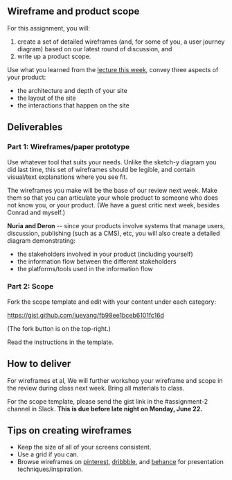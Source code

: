 ## Wireframe and product scope

For this assignment, you will:

1. create a set of detailed wireframes (and, for some of you, a user journey diagram) based on our latest round of discussion, and
2. write up a product scope.

Use what you learned from the [lecture this week](https://github.com/jueyang/manage-your-product/blob/master/week3-wireframes.md), convey three aspects of your product:

- the architecture and depth of your site
- the layout of the site
- the interactions that happen on the site

## Deliverables

### Part 1: Wireframes/paper prototype

Use whatever tool that suits your needs. Unlike the sketch-y diagram you did last time, this set of wireframes should be legible, and contain visual/text explanations where you see fit.

The wireframes you make will be the base of our review next week. Make them so that you can articulate your whole product to someone who does not know you, or your product. (We have a guest critic next week, besides Conrad and myself.)

**Nuria and Deron** -- since your products involve systems that manage users, discussion, publishing (such as a CMS), etc, you will also create a detailed diagram demonstrating:

- the stakeholders involved in your product (including yourself)
- the information flow between the different stakeholders
- the platforms/tools used in the information flow

### Part 2: Scope

Fork the scope template and edit with your content under each category:

https://gist.github.com/jueyang/fb98ee1bceb6101fc16d

(The fork button is on the top-right.)

Read the instructions in the template.

## How to deliver

For wireframes et al, We will further workshop your wireframe and scope in the review during class next week. Bring all materials to class.

For the scope template, please send the gist link in the #assignment-2 channel in Slack. **This is due before late night on Monday, June 22.**

## Tips on creating wireframes

- Keep the size of all of your screens consistent.
- Use a grid if you can.
- Browse wireframes on [pinterest](https://www.pinterest.com/search/pins/?q=wireframe), [dribbble](https://dribbble.com/search?q=wireframe), and [behance](https://www.behance.net/collection/wireframes-amp-flows/10368863) for presentation techniques/inspiration.

